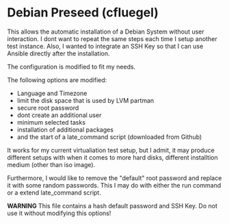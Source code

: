 # Debian Preseed (cfluegel)

This allows the automatic installation of a Debian System without user interaction. I dont want to repeat the same steps 
each time I setup another test instance. Also, I wanted to integrate an SSH Key so that I can use Ansible directly after 
the installation. 


The configuration is modified to fit my needs. 

The following options are modified:
- Language and Timezone  
- limit the disk space that is used by LVM partman 
- secure root password 
- dont create an additional user 
- minimum selected tasks 
- installation of additional packages 
- and the start of a late_command script (downloaded from Github) 


It works for my current virtualiation test setup, but I admit, it may produce different setups 
with when it comes to more hard disks, different installtion medium (other than iso image). 

Furthermore, I would like to remove the "default" root password and replace it with some random 
passwords. This I may do with either the run command or a extend late_command script.  


**WARNING** This file contains a hash default password and SSH Key. Do not use it without modifying this options!

